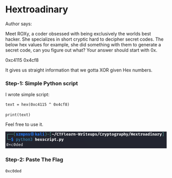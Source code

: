 # Hextroadinary

Author says:

Meet ROXy, a coder obsessed with being exclusively the worlds best hacker. She specializes in short cryptic hard to decipher secret codes. The below hex values for example, she did something with them to generate a secret code, can you figure out what? Your answer should start with 0x.

0xc4115 0x4cf8

It gives us straight information that we gotta XOR given Hex numbers.

### Step-1: Simple Python script

I wrote simple script:

```
text = hex(0xc4115 ^ 0x4cf8)

print(text)
```
Feel free to use it.

![Python](hexscreen.png)

### Step-2: Paste The Flag

```
0xc0ded
```